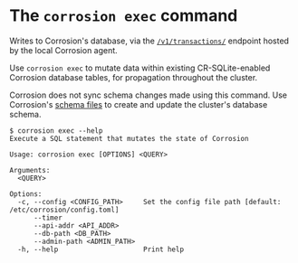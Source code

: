 # The `corrosion exec` command

Writes to Corrosion's database, via the [`/v1/transactions/`](../api/transactions.md) endpoint hosted by the local Corrosion agent. 

Use `corrosion exec` to mutate data within existing CR-SQLite-enabled Corrosion database tables, for propagation throughout the cluster.

Corrosion does not sync schema changes made using this command. Use Corrosion's [schema files](/schema.md) to create and update the cluster's database schema.

```
$ corrosion exec --help
Execute a SQL statement that mutates the state of Corrosion

Usage: corrosion exec [OPTIONS] <QUERY>

Arguments:
  <QUERY>  

Options:
  -c, --config <CONFIG_PATH>     Set the config file path [default: /etc/corrosion/config.toml]
      --timer                    
      --api-addr <API_ADDR>      
      --db-path <DB_PATH>        
      --admin-path <ADMIN_PATH>  
  -h, --help                     Print help
```